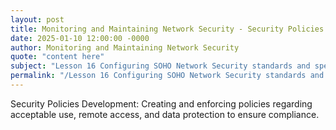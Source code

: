 ```yaml
---
layout: post
title: Monitoring and Maintaining Network Security - Security Policies Development
date: 2025-01-10 12:00:00 -0000
author: Monitoring and Maintaining Network Security
quote: "content here"
subject: "Lesson 16 Configuring SOHO Network Security standards and specifications"
permalink: "/Lesson 16 Configuring SOHO Network Security standards and specifications/Monitoring and Maintaining Network Security/Monitoring and Maintaining Network Security - Security Policies Development"
---
```


Security Policies Development: Creating and enforcing policies regarding acceptable use, remote access, and data protection to ensure compliance.
